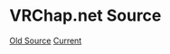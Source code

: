 # VRChap.net Source
[Old Source](https://github.com/VRChatAPI/VRChap.net/tree/old)
[Current](https://github.com/VRChatAPI/VRChap.net/tree/master)


